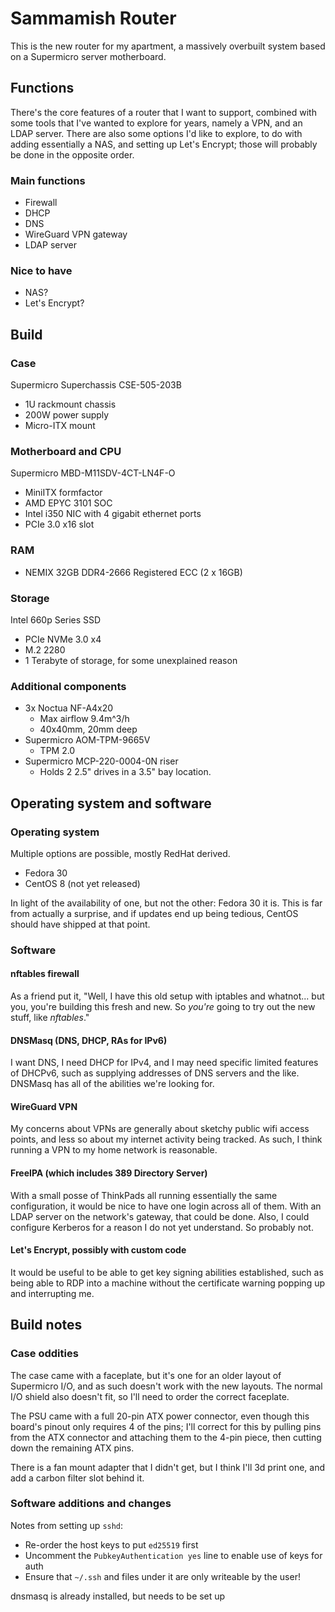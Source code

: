 # Sammamish Router

This is the new router for my apartment, a massively overbuilt system based on
a Supermicro server motherboard.

## Functions

There's the core features of a router that I want to support, combined with
some tools that I've wanted to explore for years, namely a VPN, and an LDAP
server. There are also some options I'd like to explore, to do with adding
essentially a NAS, and setting up Let's Encrypt; those will probably be done in
the opposite order.

### Main functions

- Firewall
- DHCP
- DNS
- WireGuard VPN gateway
- LDAP server

### Nice to have

- NAS?
- Let's Encrypt?

## Build

### Case

Supermicro Superchassis CSE-505-203B

- 1U rackmount chassis
- 200W power supply
- Micro-ITX mount

### Motherboard and CPU

Supermicro MBD-M11SDV-4CT-LN4F-O

- MiniITX formfactor
- AMD EPYC 3101 SOC
- Intel i350 NIC with 4 gigabit ethernet ports
- PCIe 3.0 x16 slot

### RAM

- NEMIX 32GB DDR4-2666 Registered ECC (2 x 16GB)

### Storage

Intel 660p Series SSD

- PCIe NVMe 3.0 x4
- M.2 2280
- 1 Terabyte of storage, for some unexplained reason

### Additional components

- 3x Noctua NF-A4x20
  - Max airflow 9.4m^3/h
  - 40x40mm, 20mm deep
- Supermicro AOM-TPM-9665V
  - TPM 2.0
- Supermicro MCP-220-0004-0N riser
  - Holds 2 2.5" drives in a 3.5" bay location.

## Operating system and software

### Operating system

Multiple options are possible, mostly RedHat derived.

- Fedora 30
- CentOS 8 (not yet released)

In light of the availability of one, but not the other: Fedora 30 it is. This
is far from actually a surprise, and if updates end up being tedious, CentOS
should have shipped at that point.

### Software

#### nftables firewall

As a friend put it, "Well, I have this old setup with iptables and whatnot...
but you, you're building this fresh and new. So *you're* going to try out the
new stuff, like _nftables_."

#### DNSMasq (DNS, DHCP, RAs for IPv6)

I want DNS, I need DHCP for IPv4, and I may need specific limited features of
DHCPv6, such as supplying addresses of DNS servers and the like. DNSMasq has
all of the abilities we're looking for.

#### WireGuard VPN

My concerns about VPNs are generally about sketchy public wifi access points,
and less so about my internet activity being tracked. As such, I think running
a VPN to my home network is reasonable.

#### FreeIPA (which includes 389 Directory Server)

With a small posse of ThinkPads all running essentially the same configuration,
it would be nice to have one login across all of them. With an LDAP server on
the network's gateway, that could be done. Also, I could configure Kerberos for
a reason I do not yet understand. So probably not.

#### Let's Encrypt, possibly with custom code

It would be useful to be able to get key signing abilities established, such as
being able to RDP into a machine without the certificate warning popping up and
interrupting me.

## Build notes

### Case oddities

The case came with a faceplate, but it's one for an older layout of Supermicro
I/O, and as such doesn't work with the new layouts. The normal I/O shield also
doesn't fit, so I'll need to order the correct faceplate.

The PSU came with a full 20-pin ATX power connector, even though this board's
pinout only requires 4 of the pins; I'll correct for this by pulling pins from
the ATX connector and attaching them to the 4-pin piece, then cutting down the
remaining ATX pins.

There is a fan mount adapter that I didn't get, but I think I'll 3d print one,
and add a carbon filter slot behind it.

### Software additions and changes

Notes from setting up `sshd`:

- Re-order the host keys to put `ed25519` first
- Uncomment the `PubkeyAuthentication yes` line to enable use of keys for auth
- Ensure that `~/.ssh` and files under it are only writeable by the user!

dnsmasq is already installed, but needs to be set up 
